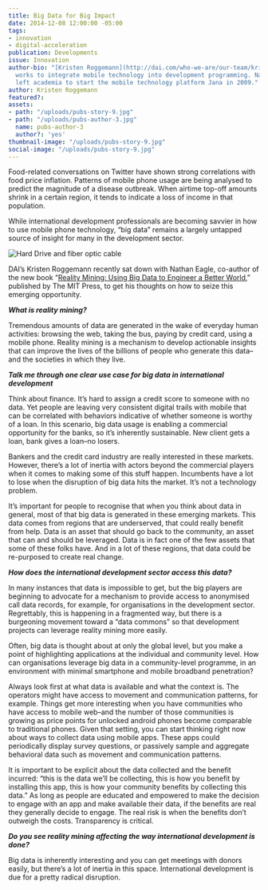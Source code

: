 ```yaml
---
title: Big Data for Big Impact
date: 2014-12-08 12:00:00 -05:00
tags:
- innovation
- digital-acceleration
publication: Developments
issue: Innovation
author-bio: "[Kristen Roggemann](http://dai.com/who-we-are/our-team/kristen-roggemann)
  works to integrate mobile technology into development programming. Nathan Eagle
  left academia to start the mobile technology platform Jana in 2009."
author: Kristen Roggemann
featured?: 
assets:
- path: "/uploads/pubs-story-9.jpg"
- path: "/uploads/pubs-author-3.jpg"
  name: pubs-author-3
  author?: 'yes'
thumbnail-image: "/uploads/pubs-story-9.jpg"
social-image: "/uploads/pubs-story-9.jpg"
---
```


<p>Food-related conversations on Twitter have shown strong correlations with food price inflation. Patterns of mobile phone usage are being analysed to predict the magnitude of a disease outbreak. When airtime top-off amounts shrink in a certain region, it tends to indicate a loss of income in that population.
</p>



<p>While international development professionals are becoming savvier in how to use mobile phone technology, “big data” remains a largely untapped source of insight for many in the development sector.
</p>

![Hard Drive and fiber optic cable](/uploads/pubs-story-9.jpg "Photo credit: flickr.com/photos/nickwheeleroz") 

<p>DAI’s Kristen Roggemann recently sat down with Nathan Eagle, co-author of the new book “<a href="http://mitpress.mit.edu/books/reality-mining">Reality Mining: Using Big Data to Engineer a Better World</a>,” published by The MIT Press, to get his thoughts on how to seize this emerging opportunity.
</p>

<p><strong><em>What is reality mining?</em></strong></p>

<p>Tremendous amounts of data are generated in the wake of everyday human activities: browsing the web, taking the bus, paying by credit card, using a mobile phone. Reality mining is a mechanism to develop actionable insights that can improve the lives of the billions of people who generate this data–and the societies in which they live.
</p>

<p><strong><em>Talk me through one clear use case for big data in international development</em></strong></p>

<p>Think about finance. It’s hard to assign a credit score to someone with no data. Yet people are leaving very consistent digital trails with mobile that can be correlated with behaviors indicative of whether someone is worthy of a loan. In this scenario, big data usage is enabling a commercial opportunity for the banks, so it’s inherently sustainable. New client gets a loan, bank gives a loan–no losers.
</p>

<p>Bankers and the credit card industry are really interested in these markets. However, there’s a lot of inertia with actors beyond the commercial players when it comes to making some of this stuff happen. Incumbents have a lot to lose when the disruption of big data hits the market. It’s not a technology problem.
</p>

<p>It’s important for people to recognise that when you think about data in general, most of that big data is generated in these emerging markets. This data comes from regions that are underserved, that could really benefit from help. Data is an asset that should go back to the community, an asset that can and should be leveraged. Data is in fact one of the few assets that some of these folks have. And in a lot of these regions, that data could be re-purposed to create real change.
</p>

<p><strong><em>How does the international development sector access this data?</em></strong></p>

<p>In many instances that data is impossible to get, but the big players are beginning to advocate for a mechanism to provide access to anonymised call data records, for example, for organisations in the development sector. Regrettably, this is happening in a fragmented way, but there is a burgeoning movement toward a “data commons” so that development projects can leverage reality mining more easily.
</p>

<p>Often, big data is thought about at only the global level, but you make a point of highlighting applications at the individual and community level. How can organisations leverage big data in a community-level programme, in an environment with minimal smartphone and mobile broadband penetration?
</p>

<p>Always look first at what data is available and what the context is. The operators might have access to movement and communication patterns, for example. Things get more interesting when you have communities who have access to mobile web–and the number of those communities is growing as price points for unlocked android phones become comparable to traditional phones. Given that setting, you can start thinking right now about ways to collect data using mobile apps. These apps could periodically display survey questions, or passively sample and aggregate behavioral data such as movement and communication patterns.
</p>

<p>It is important to be explicit about the data collected and the benefit incurred: “this is the data we’ll be collecting, this is how you benefit by installing this app, this is how your community benefits by collecting this data.” As long as people are educated and empowered to make the decision to engage with an app and make available their data, if the benefits are real they generally decide to engage. The real risk is when the benefits don’t outweigh the costs. Transparency is critical.
</p>

<p><strong><em>Do you see reality mining affecting the way international development is done?</em></strong></p>

<p>Big data is inherently interesting and you can get meetings with donors easily, but there’s a lot of inertia in this space. International development is due for a pretty radical disruption.
</p>
